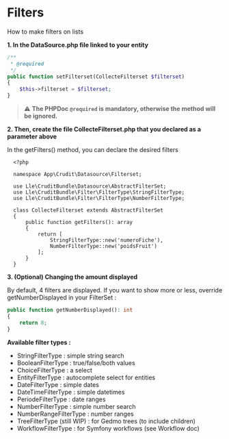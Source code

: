 # Filters

How to make filters on lists

**1. In the DataSource.php file linked to your entity**

```php
/**
 * @required
 */
public function setFilterset(CollecteFilterset $filterset)
{
    $this->filterset = $filterset;
}
```

> :warning: **The PHPDoc `@required` is mandatory, otherwise the method will be ignored.**

**2. Then, create the file CollecteFilterset.php that you declared as a parameter above**

In the getFilters() method, you can declare the desired filters

      <?php

      namespace App\Crudit\Datasource\Filterset;

      use Lle\CruditBundle\Datasource\AbstractFilterSet;
      use Lle\CruditBundle\Filter\FilterType\StringFilterType;
      use Lle\CruditBundle\Filter\FilterType\NumberFilterType;
      
      class CollecteFilterset extends AbstractFilterSet
      {
          public function getFilters(): array
          {
              return [
                  StringFilterType::new('numeroFiche'),
                  NumberFilterType::new('poidsFruit')
              ];
          }
      }

**3. (Optional) Changing the amount displayed**

By default, 4 filters are displayed. If you want to show more or less, override getNumberDisplayed in your FilterSet :

```php
public function getNumberDisplayed(): int
{
    return 8;
}
```

**Available filter types :**

- StringFilterType : simple string search
- BooleanFilterType : true/false/both values
- ChoiceFilterType : a select
- EntityFilterType : autocomplete select for entities
- DateFilterType : simple dates
- DateTimeFilterType : simple datetimes
- PeriodeFilterType : date ranges
- NumberFilterType : simple number search
- NumberRangeFilterType : number ranges
- TreeFilterType (still WIP) : for Gedmo trees (to include children)
- WorkflowFilterType : for Symfony workflows (see Workflow doc)
